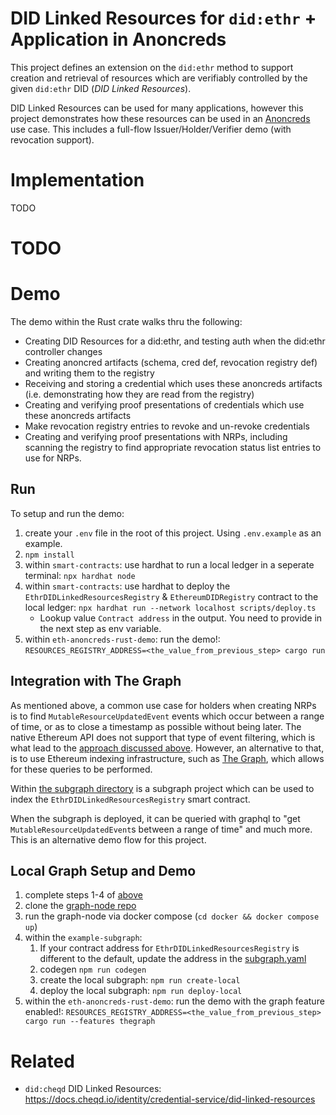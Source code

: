 # DID Linked Resources for `did:ethr` + Application in Anoncreds
This project defines an extension on the `did:ethr` method to support creation and retrieval of resources which are verifiably controlled by the given `did:ethr` DID (_DID Linked Resources_).

DID Linked Resources can be used for many applications, however this project demonstrates how these resources can be used in an [Anoncreds](https://hyperledger.github.io/anoncreds-spec/) use case. This includes a full-flow Issuer/Holder/Verifier demo (with revocation support).

# Implementation
TODO

# TODO

# Demo
The demo within the Rust crate walks thru the following:
* Creating DID Resources for a did:ethr, and testing auth when the did:ethr controller changes
* Creating anoncred artifacts (schema, cred def, revocation registry def) and writing them to the registry
* Receiving and storing a credential which uses these anoncreds artifacts (i.e. demonstrating how they are read from the registry)
* Creating and verifying proof presentations of credentials which use these anoncreds artifacts
* Make revocation registry entries to revoke and un-revoke credentials
* Creating and verifying proof presentations with NRPs, including scanning the registry to find appropriate revocation status list entries to use for NRPs.

## Run

To setup and run the demo:
1. create your `.env` file in the root of this project. Using `.env.example` as an example.
2. `npm install`
3. within `smart-contracts`: use hardhat to run a local ledger in a seperate terminal: `npx hardhat node`
4. within `smart-contracts`: use hardhat to deploy the `EthrDIDLinkedResourcesRegistry` & `EthereumDIDRegistry` contract to the local ledger: `npx hardhat run --network localhost scripts/deploy.ts`
   - Lookup value `Contract address` in the output. You need to provide in the next step as env variable.
5. within `eth-anoncreds-rust-demo`: run the demo!: `RESOURCES_REGISTRY_ADDRESS=<the_value_from_previous_step> cargo run`

## Integration with The Graph
As mentioned above, a common use case for holders when creating NRPs is to find `MutableResourceUpdatedEvent` events which occur between a range of time, or as to close a timestamp as possible without being later. The native Ethereum API does not support that type of event filtering, which is what lead to the [approach discussed above](#approach). However, an alternative to that, is to use Ethereum indexing infrastructure, such as [The Graph](https://thegraph.com/), which allows for these queries to be performed.

Within [the subgraph directory](./example-subgraph/) is a subgraph project which can be used to index the `EthrDIDLinkedResourcesRegistry` smart contract.

When the subgraph is deployed, it can be queried with graphql to "get `MutableResourceUpdatedEvent`s between a range of time" and much more. This is an alternative demo flow for this project.

## Local Graph Setup and Demo
1. complete steps 1-4 of [above](#run)
2. clone the [graph-node repo](https://github.com/graphprotocol/graph-node)
3. run the graph-node via docker compose (`cd docker && docker compose up`)
4. within the `example-subgraph`: 
    1. If your contract address for `EthrDIDLinkedResourcesRegistry` is different to the default, update the address in the [subgraph.yaml](./example-subgraph/subgraph.yaml)
    2. codegen `npm run codegen`
    3. create the local subgraph: `npm run create-local`
    4. deploy the local subgraph: `npm run deploy-local`
5. within the `eth-anoncreds-rust-demo`: run the demo with the graph feature enabled!: `RESOURCES_REGISTRY_ADDRESS=<the_value_from_previous_step> cargo run --features thegraph`


# Related
* `did:cheqd` DID Linked Resources: https://docs.cheqd.io/identity/credential-service/did-linked-resources